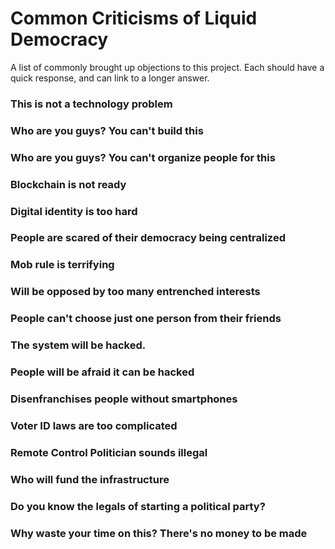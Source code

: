 # Common Criticisms of Liquid Democracy

A list of commonly brought up objections to this project. Each should have a quick response, and can link to a longer answer.

### This is not a technology problem


### Who are you guys? You can't build this


### Who are you guys? You can't organize people for this


### Blockchain is not ready


### Digital identity is too hard


### People are scared of their democracy being centralized


### Mob rule is terrifying


### Will be opposed by too many entrenched interests


### People can't choose just one person from their friends


### The system will be hacked.


### People will be afraid it can be hacked


### Disenfranchises people without smartphones


### Voter ID laws are too complicated


### Remote Control Politician sounds illegal


### Who will fund the infrastructure


### Do you know the legals of starting a political party?


### Why waste your time on this? There's no money to be made
